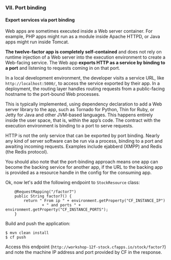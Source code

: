 ### VII. Port binding
#### Export services via port binding

Web apps are sometimes executed inside a Web server container. For example, PHP apps might run as a module inside Apache HTTPD, or Java apps might run inside Tomcat.

**The twelve-factor app is completely self-contained** and does not rely on runtime injection of a Web server into the execution environment to create a Web-facing service. The Web app **exports HTTP as a service by binding to a port** and listening to requests coming in on that port.

In a local development environment, the developer visits a service URL, like `http://localhost:5000/`, to access the service exported by their app. In a deployment, the routing layer handles routing requests from a public-facing hostname to the port-bound Web processes.

This is typically implemented, using dependency declaration to add a Web server library to the app, such as Tornado for Python, Thin for Ruby, or Jetty for Java and other JVM-based languages. This happens entirely inside the user space, that is, within the app’s code. The contract with the execution environment is binding to a port to serve requests.

HTTP is not the only service that can be exported by port binding. Nearly any kind of server software can be run via a process, binding to a port and awaiting incoming requests. Examples include ejabberd (XMPP) and Redis (the Redis protocol).

You should also note that the port-binding approach means one app can become the backing service for another app, if the URL to the backing app is provided as a resource handle in the config for the consuming app.

Ok, now let's add the following endpoint to `StockResource` class:

```
    @RequestMapping("/factor7")
    public String factor7() {
        return " From ip " + environment.getProperty("CF_INSTANCE_IP")
                + " and ports " + environment.getProperty("CF_INSTANCE_PORTS");
    }
```
Build and push the application:
```
$ mvn clean install
$ cf push
```

Access this endpoint (`http://workshop-12f-stock.cfapps.io/stock/factor7`) and note the machine IP address and port provided by CF in the response.